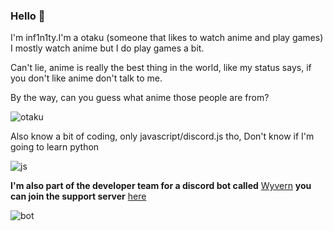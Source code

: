 ### Hello 👋
I'm inf1n1ty.I'm a otaku (someone that likes to watch anime and play games) I mostly watch anime but I do play games a bit.

Can't lie, anime is really the best thing in the world, like my status says, if you don't like anime don't talk to me.

By the way, can you guess what anime those people are from? 

![otaku](https://animemotivation.com/wp-content/uploads/2019/01/anime-otaku-wallpaper.jpg)

Also know a bit of coding, only javascript/discord.js tho, Don't know if I'm going to learn python

![js](https://media.discordapp.net/attachments/746036818968969289/854806588773761054/javascript-illustration.png)

**I'm also part of the developer team for a discord bot called** [Wyvern](https://discord.com/oauth2/authorize?client_id=845214061511180298&permissions=4294967287&redirect_uri=https://discord.gg/qFXEnYpM5w&response_type=code&scope=bot%20identify) **you can join the support server** [here](https://discord.gg/MpBh2gRQ2t)

![bot](https://images-ext-1.discordapp.net/external/zDPER-ADem-mRlcwcZnccJROy-0tyJcsJWwXL0Qx4Z8/%3Fsize%3D256/https/cdn.discordapp.com/avatars/845214061511180298/d1742463d94c137da09b3bb47bfd206b.png)
